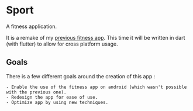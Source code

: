 # Sport

A fitness application. 

It is a remake of my [previous fitness app](https://github.com/PngHash-Titouan/Sport). This time it will be written in dart (with flutter) to allow for cross platform usage.

## Goals

There is a few different goals around the creation of this app :

    - Enable the use of the fitness app on android (which wasn't possible with the previous one).
    - Redesign the app for ease of use.
    - Optimize app by using new techniques.
